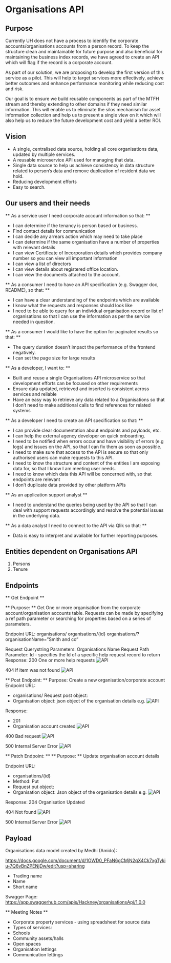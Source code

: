 # Organisations API
## Purpose

Currently UH does not have a process to identify the corporate accounts/organisations accounts from a person record. To keep the structure clean and maintainable for future purpose and also beneficial for maintaining the business index records, we have agreed to create an API which will flag if the record is a corporate account.

As part of our solution, we are proposing to develop the first version of this service as a pilot. This will help to target services more effectively, achieve better outcomes and enhance performance monitoring while reducing cost and risk.

Our goal is to ensure we build reusable components as part of the MTFH stream and thereby extending to other domains if they need similar information. This will enable us to eliminate the silos mechanism for asset information collection and help us to present a single view on it which will also help us to reduce the future development cost and yield a better ROI.

## Vision
- A single, centralised data source, holding all core organisations data, updated by multiple services.
- A reusable microservice API used for managing that data.
- Single data source to help us achieve consistency in data structure related to person’s data and remove duplication of resident data we hold.
- Reducing development efforts
- Easy to search.

## Our users and their needs

** As a service user I need corporate account information so that: **
- I can determine if the tenancy is person based or business.
- Find contact details for communication
- I can decide any arrears action which may need to take place
- I can determine if the same organisation have a number of properties with relevant details
- I can view Certificate of Incorporation details which provides company number so you can view all important information
- I can view a list of directors
- I can view details about registered office location.
- I can view the documents attached to the account.

** As a consumer I need to have an API specification (e.g. Swagger doc, README), so that: **
- I can have a clear understanding of the endpoints which are available
- I know what the requests and responses should look like
-  I need to be able to query for an individual organisation record or list of organisations so that I can use the information as per the service needed in question.

** As a consumer I would like to have the option for paginated results so that: **
- The query duration doesn’t impact the performance of the frontend negatively.
- I can set the page size for large results

** As a developer, I want to: **
- Built and reuse a single Organisations API microservice so that development efforts can be focused on other requirements
- Ensure data updated, retrieved and inserted is consistent across services and reliable
- Have an easy way to retrieve any data related to a Organisations so that I don’t need to make additional calls to find references for related systems

** As a developer I need to create an API specification so that: **
-  I can provide clear documentation about endpoints and payloads, etc.
-  I can help the external agency developer on quick onboarding.
-  I need to be notified when errors occur and have visibility of errors (e.g logs) and issues on the API, so that I can fix them as soon as possible.
-  I need to make sure that access to the API is secure so that only authorised users can make requests to this API.
-  I need to know the structure and content of the entities I am exposing data for, so that I know I am meeting user needs.
-  I need to know which data this API will be concerned with, so that
endpoints are relevant
- I don’t duplicate data provided by other platform APIs

** As an application support analyst **
- I need to understand the queries being used by the API so that I can deal with support requests accordingly and resolve the potential issues in the underlying data.

** As a data analyst I need to connect to the API via Qlik so that:  **
- Data is easy to interpret and available for further reporting purposes.

## Entities dependent on Organisations API
1. Persons
2. Tenure



## Endpoints

** Get Endpoint **

** Purpose: ** Get One or more organisation from the corporate account/organisation accounts table.  Requests can be made by specifying a ref path parameter or searching for properties based on a series of parameters.

Endpoint URL:
                    organisations/
                    organisations/{id}
                    organisations/?organisationName=”Smith and co”

Request Querystring Parameters:
Organisations Name
Request Path Parameter:
Id - specifies the Id of a specific help request record to return
Response:
200
One or more help requests
![API](./doc-images/spec28.png)

404
If item was not found
![API](./doc-images/spec29.png)

** Post Endpoint: **
Purpose: Create a new organisation/corporate account
Endpoint URL:
  - organisations/
Request post object:
- Organisation object: json object of the organisation details e.g.
![API](./doc-images/spec30.png)

Response:
- 201
- Organisation account created
![API](./doc-images/spec31.png)


400
Bad request
![API](./doc-images/spec32.png)

500
Internal Server Error
![API](./doc-images/spec33.png)

** Patch Endpoint: **
** Purpose: ** Update organisation account details

Endpoint URL:
- organisations/{id}
- Method: Put
- Request put object:
- Organisation object: Json object of the organisation details e.g.
![API](./doc-images/spec34.png)

Response:
  204
  Organisation Updated


404
 Not found
![API](./doc-images/spec35.png)


500
Internal Server Error
![API](./doc-images/spec36.png)

## Payload

Organisations data model created by Medhi (Amido):

https://docs.google.com/document/d/1OWD0_PFaN6gCMjN2qX4Ck7xgTykiu-7Q6vBnZPENjDw/edit?usp=sharing

- Trading name
- Name
- Short name

Swagger Page:
https://app.swaggerhub.com/apis/Hackney/organisationsApi/1.0.0


** Meeting Notes **
- Corporate property services - using spreadsheet for source data
- Types of services:
- Schools
- Community assets/halls
- Open spaces
- Organisation lettings
- Communication lettings
